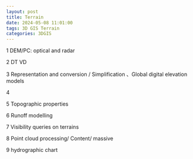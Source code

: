 ```yaml
---
layout: post
title: Terrain
date: 2024-05-08 11:01:00
tags: 3D GIS Terrain
categories: 3DGIS
---
```


1 DEM/PC: optical and radar

2 DT VD

3 Representation and conversion / Simplification 、Global digital elevation models

4 

5 Topographic properties

6 Runoff modelling

7 Visibility queries on terrains

8 Point cloud processing/ Content/ massive

9 hydrographic chart

